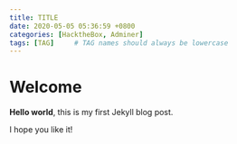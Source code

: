 ```yaml
---
title: TITLE
date: 2020-05-05 05:36:59 +0800
categories: [HacktheBox, Adminer]
tags: [TAG]     # TAG names should always be lowercase
---
```





# Welcome

**Hello world**, this is my first Jekyll blog post.

I hope you like it!